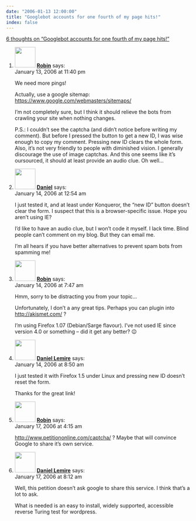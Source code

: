 ```yaml
---
date: "2006-01-13 12:00:00"
title: "Googlebot accounts for one fourth of my page hits!"
index: false
---
```


[6 thoughts on &ldquo;Googlebot accounts for one fourth of my page hits!&rdquo;](/lemire/blog/2006/01-13-googlebot-accounts-for-one-fourth-of-my-page-hits)

<ol class="comment-list">
<li id="comment-3583" class="comment even thread-even depth-1">
<div class="comment-author vcard">
<img alt src="https://secure.gravatar.com/avatar/cd3772c8e7e1dc5eea9841078f6d466c?s=56&#038;d=mm&#038;r=g" srcset="https://secure.gravatar.com/avatar/cd3772c8e7e1dc5eea9841078f6d466c?s=112&#038;d=mm&#038;r=g 2x" class="avatar avatar-56 photo" height="56" width="56" decoding="async" /> <b class="fn"><a href="http://robin.millette.info/" class="url" rel="ugc external nofollow">Robin</a></b> <span class="says">says:</span> </div>
<div class="comment-metadata"><time datetime="2006-01-13T23:40:28+00:00">January 13, 2006 at 11:40 pm</time></a> </div>
<div class="comment-content">
<p>We need more pings!</p>
<p>Actually, use a google sitemap: <a href="https://www.google.com/webmasters/sitemaps/" rel="nofollow ugc">https://www.google.com/webmasters/sitemaps/</a></p>
<p>I&rsquo;m not completely sure, but I think it should relieve the bots from crawling your site when nothing changes.</p>
<p>P.S.: I couldn&rsquo;t see the captcha (and didn&rsquo;t notice before writing my comment). But before I pressed the button to get a new ID, I was wise enough to copy my comment. Pressing new ID clears the whole form. Also, it&rsquo;s not very friendly to people with diminished vision. I generally discourage the use of image captchas. And this one seems like it&rsquo;s oursourced, it should at least provide an audio clue. Oh well&#8230;</p>
</div>
</li>
<li id="comment-3584" class="comment odd alt thread-odd thread-alt depth-1">
<div class="comment-author vcard">
<img alt src="https://secure.gravatar.com/avatar/?s=56&#038;d=mm&#038;r=g" srcset="https://secure.gravatar.com/avatar/?s=112&#038;d=mm&#038;r=g 2x" class="avatar avatar-56 photo avatar-default" height="56" width="56" decoding="async" /> <b class="fn"><a href="https://lemire.me/blog/" class="url" rel="ugc">Daniel</a></b> <span class="says">says:</span> </div>
<div class="comment-metadata"><time datetime="2006-01-14T00:54:47+00:00">January 14, 2006 at 12:54 am</time></a> </div>
<div class="comment-content">
<p>I just tested it, and at least under Konqueror, the &ldquo;new ID&rdquo; button doesn&rsquo;t clear the form. I suspect that this is a browser-specific issue. Hope you aren&rsquo;t using IE?</p>
<p>I&rsquo;d like to have an audio clue, but I won&rsquo;t code it myself. I lack time. Blind people can&rsquo;t comment on my blog. But they can email me.</p>
<p>I&rsquo;m all hears if you have better alternatives to prevent spam bots from spamming me!</p>
</div>
</li>
<li id="comment-3585" class="comment even thread-even depth-1">
<div class="comment-author vcard">
<img alt src="https://secure.gravatar.com/avatar/cd3772c8e7e1dc5eea9841078f6d466c?s=56&#038;d=mm&#038;r=g" srcset="https://secure.gravatar.com/avatar/cd3772c8e7e1dc5eea9841078f6d466c?s=112&#038;d=mm&#038;r=g 2x" class="avatar avatar-56 photo" height="56" width="56" loading="lazy" decoding="async" /> <b class="fn"><a href="http://robin.millette.info/" class="url" rel="ugc external nofollow">Robin</a></b> <span class="says">says:</span> </div>
<div class="comment-metadata"><time datetime="2006-01-14T07:47:02+00:00">January 14, 2006 at 7:47 am</time></a> </div>
<div class="comment-content">
<p>Hmm, sorry to be distracting you from your topic&#8230;</p>
<p>Unfortunately, I don&rsquo;t a any great tips. Perhaps you can plugin into <a href="http://akismet.com/" rel="nofollow ugc">http://akismet.com/</a> ?</p>
<p>I&rsquo;m using Firefox 1.07 (Debian/Sarge flavour). I&rsquo;ve not used IE since version 4.0 or something &#8211; did it get any better? 😉</p>
</div>
</li>
<li id="comment-3586" class="comment odd alt thread-odd thread-alt depth-1">
<div class="comment-author vcard">
<img alt src="https://secure.gravatar.com/avatar/9c8641f1aebb6763ecf07d31107db2c6?s=56&#038;d=mm&#038;r=g" srcset="https://secure.gravatar.com/avatar/9c8641f1aebb6763ecf07d31107db2c6?s=112&#038;d=mm&#038;r=g 2x" class="avatar avatar-56 photo" height="56" width="56" loading="lazy" decoding="async" /> <b class="fn"><a href="https://lemire.me/blog/" class="url" rel="ugc">Daniel Lemire</a></b> <span class="says">says:</span> </div>
<div class="comment-metadata"><time datetime="2006-01-14T08:50:22+00:00">January 14, 2006 at 8:50 am</time></a> </div>
<div class="comment-content">
<p>I just tested it with Firefox 1.5 under Linux and pressing new ID doesn&rsquo;t reset the form.</p>
<p>Thanks for the great link!</p>
</div>
</li>
<li id="comment-3592" class="comment even thread-even depth-1">
<div class="comment-author vcard">
<img alt src="https://secure.gravatar.com/avatar/cd3772c8e7e1dc5eea9841078f6d466c?s=56&#038;d=mm&#038;r=g" srcset="https://secure.gravatar.com/avatar/cd3772c8e7e1dc5eea9841078f6d466c?s=112&#038;d=mm&#038;r=g 2x" class="avatar avatar-56 photo" height="56" width="56" loading="lazy" decoding="async" /> <b class="fn"><a href="http://robin.millette.info/" class="url" rel="ugc external nofollow">Robin</a></b> <span class="says">says:</span> </div>
<div class="comment-metadata"><time datetime="2006-01-17T04:15:18+00:00">January 17, 2006 at 4:15 am</time></a> </div>
<div class="comment-content">
<p><a href="http://www.petitiononline.com/captcha/" rel="nofollow ugc">http://www.petitiononline.com/captcha/</a> ? Maybe that will convince Google to share it&rsquo;s own service.</p>
</div>
</li>
<li id="comment-3593" class="comment odd alt thread-odd thread-alt depth-1">
<div class="comment-author vcard">
<img alt src="https://secure.gravatar.com/avatar/9c8641f1aebb6763ecf07d31107db2c6?s=56&#038;d=mm&#038;r=g" srcset="https://secure.gravatar.com/avatar/9c8641f1aebb6763ecf07d31107db2c6?s=112&#038;d=mm&#038;r=g 2x" class="avatar avatar-56 photo" height="56" width="56" loading="lazy" decoding="async" /> <b class="fn"><a href="https://lemire.me/blog/" class="url" rel="ugc">Daniel Lemire</a></b> <span class="says">says:</span> </div>
<div class="comment-metadata"><time datetime="2006-01-17T08:12:21+00:00">January 17, 2006 at 8:12 am</time></a> </div>
<div class="comment-content">
<p>Well, this petition doesn&rsquo;t ask google to share this service. I think that&rsquo;s a lot to ask.</p>
<p>What is needed is an easy to install, widely supported, accessible reverse Turing test for wordpress.</p>
</div>
</li>
</ol>
